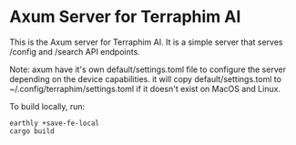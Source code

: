 Axum Server for Terraphim AI
============================
This is the Axum server for Terraphim AI. It is a simple server that serves /config and /search API endpoints.

Note: axum have it's own default/settings.toml file to configure the server depending on the device capabilities. 
it will copy default/settings.toml to ~/.config/terraphim/settings.toml if it doesn't exist on MacOS and Linux. 

To build locally, run:
```
earthly +save-fe-local
cargo build
```
